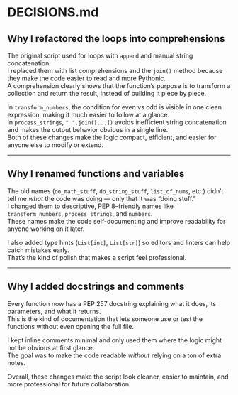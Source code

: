 # DECISIONS.md

## Why I refactored the loops into comprehensions
The original script used for loops with `append` and manual string concatenation.  
I replaced them with list comprehensions and the `join()` method because they make the code easier to read and more Pythonic.  
A comprehension clearly shows that the function’s purpose is to transform a collection and return the result, instead of building it piece by piece.  

In `transform_numbers`, the condition for even vs odd is visible in one clean expression, making it much easier to follow at a glance.  
In `process_strings`, `" ".join([...])` avoids inefficient string concatenation and makes the output behavior obvious in a single line.  
Both of these changes make the logic compact, efficient, and easier for anyone else to modify or extend.

---

## Why I renamed functions and variables
The old names (`do_math_stuff`, `do_string_stuff`, `list_of_nums`, etc.) didn’t tell me *what* the code was doing — only that it was “doing stuff.”  
I changed them to descriptive, PEP 8–friendly names like `transform_numbers`, `process_strings`, and `numbers`.  
These names make the code self-documenting and improve readability for anyone working on it later.  

I also added type hints (`List[int]`, `List[str]`) so editors and linters can help catch mistakes early.  
That’s the kind of polish that makes a script feel professional.

---

## Why I added docstrings and comments
Every function now has a PEP 257 docstring explaining what it does, its parameters, and what it returns.  
This is the kind of documentation that lets someone use or test the functions without even opening the full file.  

I kept inline comments minimal and only used them where the logic might not be obvious at first glance.  
The goal was to make the code readable *without* relying on a ton of extra notes.  

Overall, these changes make the script look cleaner, easier to maintain, and more professional for future collaboration.

